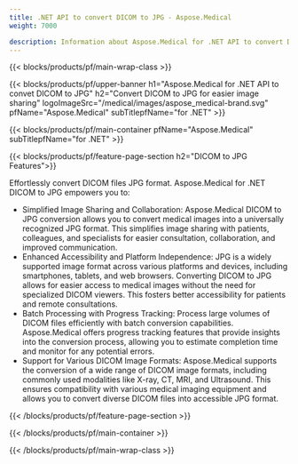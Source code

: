 ```yaml
---
title: .NET API to convert DICOM to JPG - Aspose.Medical
weight: 7000

description: Information about Aspose.Medical for .NET API to convert DICOM to JPG
---
```


{{< blocks/products/pf/main-wrap-class >}}

{{< blocks/products/pf/upper-banner h1="Aspose.Medical for .NET API to convet DICOM to JPG" h2="Convert DICOM to JPG for easier image sharing" logoImageSrc="/medical/images/aspose_medical-brand.svg" pfName="Aspose.Medical" subTitlepfName="for .NET" >}}

{{< blocks/products/pf/main-container pfName="Aspose.Medical" subTitlepfName="for .NET" >}}

{{< blocks/products/pf/feature-page-section h2="DICOM to JPG Features">}}

<p>Effortlessly convert DICOM files JPG format. Aspose.Medical for .NET DICOM to JPG empowers you to:</p>

<ul>
<li>Simplified Image Sharing and Collaboration: Aspose.Medical DICOM to JPG conversion allows you to convert medical images into a universally recognized JPG format. This simplifies image sharing with patients, colleagues, and specialists for easier consultation, collaboration, and improved communication.</li>
<li>Enhanced Accessibility and Platform Independence: JPG is a widely supported image format across various platforms and devices, including smartphones, tablets, and web browsers. Converting DICOM to JPG allows for easier access to medical images without the need for specialized DICOM viewers. This fosters better accessibility for patients and remote consultations.</li>
<li>Batch Processing with Progress Tracking: Process large volumes of DICOM files efficiently with batch conversion capabilities. Aspose.Medical offers progress tracking features that provide insights into the conversion process, allowing you to estimate completion time and monitor for any potential errors.</li>
<li>Support for Various DICOM Image Formats: Aspose.Medical supports the conversion of a wide range of DICOM image formats, including commonly used modalities like X-ray, CT, MRI, and Ultrasound. This ensures compatibility with various medical imaging equipment and allows you to convert diverse DICOM files into accessible JPG format.</li>
</ul>

{{< /blocks/products/pf/feature-page-section >}}

{{< /blocks/products/pf/main-container >}}

{{< /blocks/products/pf/main-wrap-class >}}